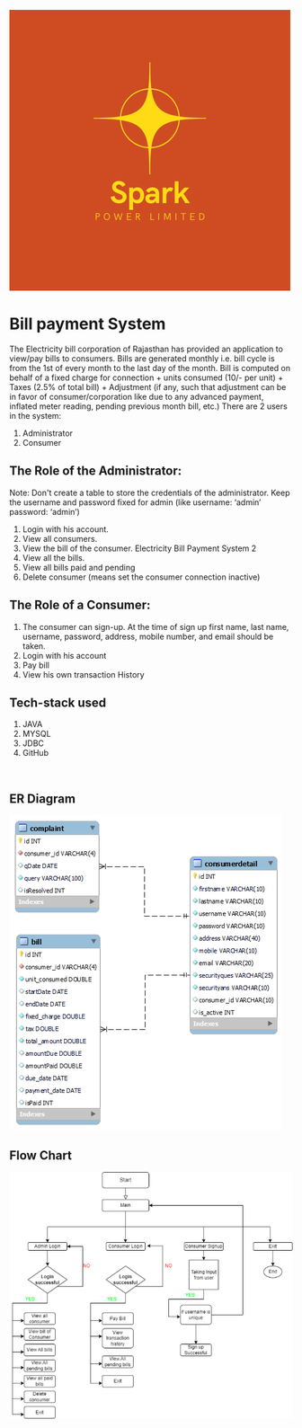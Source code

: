 ![My Image](images/Spark.png)

# Bill payment System
The Electricity bill corporation of Rajasthan has provided an application to view/pay bills
to consumers. Bills are generated monthly i.e. bill cycle is from the 1st of every month to
the last day of the month. Bill is computed on behalf of a fixed charge for connection +
units consumed (10/- per unit) + Taxes (2.5% of total bill) + Adjustment (if any, such that
adjustment can be in favor of consumer/corporation like due to any advanced payment,
inflated meter reading, pending previous month bill, etc.)
There are 2 users in the system:
1. Administrator
2. Consumer
## The Role of the Administrator:
Note: Don't create a table to store the credentials of the administrator. Keep the
username and password fixed for admin (like username: ‘admin’ password: ‘admin’)
1. Login with his account.
2. View all consumers.
3. View the bill of the consumer.
Electricity Bill Payment System 2
4. View all the bills.
5. View all bills paid and pending
6. Delete consumer (means set the consumer connection inactive)
## The Role of a Consumer:
1. The consumer can sign-up. At the time of sign up first name, last name, username,
password, address, mobile number, and email should be taken.
2. Login with his account
3. Pay bill
4. View his own transaction History

## Tech-stack used
1. JAVA
2. MYSQL
3. JDBC
4. GitHub
<br />

## ER Diagram
![My Image](images/er.png)
<br />
## Flow Chart
![My Image](images/flow.png)
